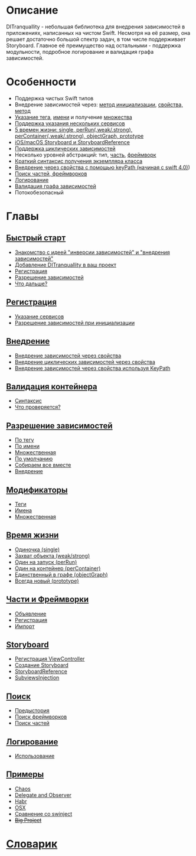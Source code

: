 # Описание
DITranquallity - небольшая библиотека для внедрения зависимостей в приложениях, написанных на чистом Swift. Несмотря на её размер, она решает достаточно большой спектр задач, в том числе поддерживает Storyboard. Главное её преимущество над остальными - поддержка модульности, подробное логирование и валидация графа зависимостей.

# Особенности

* Поддержка чистых Swift типов
* Внедрение зависимостей через: [метод инициализации](registration.md#Разрешение-зависимостей-при-инициализации), [свойства, метод](injection.md#Внедрение)
* [Указание тега](modificators.md#Теги), [имени](modificators.md#Имена) и получение [множества](modificators.md#Множественная)
* [Поддержка указания нескольких сервисов](registration.md#Указание-сервисов)
* [5 времен жизни: single, perRun(.weak/.strong), perContainer(.weak/.strong), objectGraph, prototype](lifetime.md#Время-жизни)
* [iOS/macOS Storyboard и StoryboardReference](storyboard.md#storyboard)
* [Поддержка циклических зависимостей](injection.md#Внедрение-циклических-зависимостей-через-свойства)
* Несколько уровней абстракций: тип, [часть](part_framework.md#Части-и-Фреймворки), [фреймворк](part_framework.md#Части-и-Фреймворки)
* [Краткий синтаксис получения экземпляра клаcса](resolve.md#Разрешение-зависимостей)
* [Внедрение через свойства с помощью keyPath (начиная с swift 4.0)](injection.md#Внедрение-зависимостей-через-свойства-используя-keypath))
* [Поиск частей, фреймворков](scan.md#Поиск)
* [Логирование](log.md#Логирование)
* [Валидация графа зависимостей](validation.md#Валидация-контейнера)
* Потокобезопасный

# Главы

## [Быстрый старт](quick_start.md#Быстрый-старт)
* [Знакомство с идеей "инверсии зависимостей" и "внедрения зависимостей"](quick_start.md#Знакомство-с-идеей-инверсии-зависимостей-и-внедрения-зависимостей)
* [Добавление DITranquallity в ваш проект](quick_start.md#Добавление-ditranquillity-в-ваш-проект)
* [Регистрация](quick_start.md#Регистрация)
* [Разрешение зависимостей](quick_start.md#Разрешение-зависимостей)
* [Что дальше?](quick_start.md#Что-дальше)

## [Регистрация](registration.md#Регистрация)
* [Указание сервисов](registration.md#Указание-сервисов)
* [Разрешение зависимостей при инициализации](registration.md#Разрешение-зависимостей-при-инициализации)

## [Внедрение](injection.md#Внедрение)
* [Внедрение зависимостей через свойства](injection.md#Внедрение-зависимостей-через-свойства)
* [Внедрение циклических зависимостей через свойства](injection.md#Внедрение-циклических-зависимостей-через-свойства)
* [Внедрение зависимостей через свойства используя KeyPath](injection.md#Внедрение-зависимостей-через-свойства-используя-keypath)

## [Валидация контейнера](validation.md#Валидация-контейнера)
* [Синтаксис](validation.md#Синтаксис)
* [Что проверяется?](validation.md#Что-проверяется)

## [Разрешение зависимостей](resolve.md#Разрешение-зависимостей)
* [По тегу](resolve.md#По-тегу)
* [По имени](resolve.md#По-имени)
* [Множественная](resolve.md#Множественная)
* [По умолчанию](resolve.md#По-умолчанию)
* [Собираем все вместе](resolve.md#Собираем-все-вместе)
* [Внедрение](resolve.md#Внедрение)

## [Модификаторы](modificators.md#Модификаторы)
* [Теги](modificators.md#Теги)
* [Имена](modificators.md#Имена)
* [Множественная](modificators.md#Множественная)

## [Время жизни](lifetime.md#Время-жизни)
* [Одиночка (single)](lifetime.md#Одиночка-single)
* [Захват объекта (weak/strong)](lifetime.md#Захват-объекта-weakstrong)
* [Один на запуск (perRun)](lifetime.md#Один-на-запуск-perRun)
* [Один на контейнер (perContainer)](lifetime.md#Один-на-контейнер-perContainer)
* [Единственный в графе (objectGraph)](lifetime.md#Единственный-в-графе-objectgraph)
* [Всегда новый (prototype)](lifetime.md#Всегда-новый-prototype)

## [Части и Фреймворки](part_framework.md#Части-и-Фреймворки)
* [Объявление](part_framework.md#Объявление)
* [Регистрация](part_framework.md#Регистрация)
* [Импорт](part_framework.md#Импорт)

## [Storyboard](storyboard.md#storyboard)
* [Регистрация ViewController](storyboard.md#Регистрация-viewcontroller)
* [Создание Storyboard](storyboard.md#Создание-storyboard)
* [StoryboardReference](storyboard.md#Storyboardreference)
* [SubviewsInjection](storyboard.md#Subviews-injection)


## [Поиск](scan.md#Поиск)
* [Предыстория](scan.md#Предыстория)
* [Поиск фреймворков](scan.md#Поиск-фреймворков)
* [Поиск частей](scan.md#Поиск-частей)

## [Логирование](log.md#Логирование)
* [Использование](log.md#Использование)

## [Примеры](sample.md#Примеры)
* [Chaos](sample.md#chaos)
* [Delegate and Observer](sample.md#delegate-and-observer)
* [Habr](sample.md#habr)
* [OSX](sample.md#osx)
* [Сравнение со swinject](sample.md#сравнение-со-swinject)
* [~~Big Project~~](sample.md#big-project)

# [Словарик](glossary.md#Словарик)
